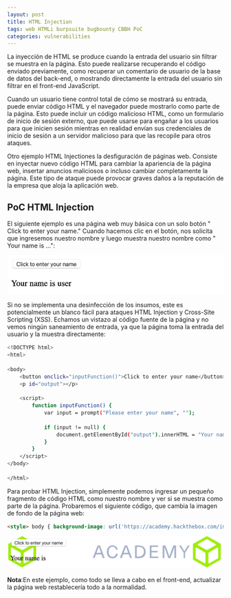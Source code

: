 ```yaml
---
layout: post
title: HTML Injection
tags: web HTMLi burpsuite bugbounty CBBH PoC
categories: vulnerabilities 
---
```


La inyección de HTML se produce cuando la entrada del usuario sin filtrar se muestra en la página. Esto puede realizarse recuperando el código enviado previamente, como recuperar un comentario de usuario de la base de datos del back-end, o mostrando directamente la entrada del usuario sin filtrar en el front-end JavaScript.

Cuando un usuario tiene control total de cómo se mostrará su entrada, puede enviar código HTML y el navegador puede mostrarlo como parte de la página. Esto puede incluir un código malicioso HTML, como un formulario de inicio de sesión externo, que puede usarse para engañar a los usuarios para que inicien sesión mientras en realidad envían sus credenciales de inicio de sesión a un servidor malicioso para que las recopile para otros ataques.

Otro ejemplo HTML Injectiones la desfiguración de páginas web. Consiste en inyectar nuevo código HTML para cambiar la apariencia de la página web, insertar anuncios maliciosos o incluso cambiar completamente la página. Este tipo de ataque puede provocar graves daños a la reputación de la empresa que aloja la aplicación web.

## PoC HTML Injection

El siguiente ejemplo es una página web muy básica con un solo botón " Click to enter your name." Cuando hacemos clic en el botón, nos solicita que ingresemos nuestro nombre y luego muestra nuestro nombre como " Your name is ...":

![](/assets/08/00.png)

Si no se implementa una desinfección de los insumos, este es potencialmente un blanco fácil para ataques HTML Injection y Cross-Site Scripting (XSS). Echamos un vistazo al código fuente de la página y no vemos ningún saneamiento de entrada, ya que la página toma la entrada del usuario y la muestra directamente:

~~~ bash
<!DOCTYPE html>
<html>

<body>
    <button onclick="inputFunction()">Click to enter your name</button>
    <p id="output"></p>

    <script>
        function inputFunction() {
            var input = prompt("Please enter your name", "");

            if (input != null) {
                document.getElementById("output").innerHTML = "Your name is " + input;
            }
        }
    </script>
</body>

</html>
~~~

Para probar HTML Injection, simplemente podemos ingresar un pequeño fragmento de código HTML como nuestro nombre y ver si se muestra como parte de la página. Probaremos el siguiente código, que cambia la imagen de fondo de la página web:

~~~ html
<style> body { background-image: url('https://academy.hackthebox.com/images/logo.svg'); } </style>
~~~

![](/assets/08/01.png)

**Nota**:En este ejemplo, como todo se lleva a cabo en el front-end, actualizar la página web restablecería todo a la normalidad.